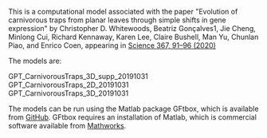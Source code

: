This is a computational model associated with the paper "Evolution of carnivorous traps from planar leaves through simple shifts in gene expression" by Christopher D. Whitewoods, Beatriz Gonçalves1, Jie Cheng, Minlong Cui, Richard Kennaway, Karen Lee, Claire Bushell, Man Yu, Chunlan Piao, and Enrico Coen, appearing in [Science 367, 91–96 (2020)](https://doi.org/10.1126/science.aay5433)

The models are:

GPT\_CarnivorousTraps\_3D\_supp\_20191031  
GPT\_CarnivorousTraps\_2D\_20191031  GPT\_CarnivorousTraps\_3D\_20191031

The models can be run using the Matlab package GFtbox, which is available from [GitHub](https://github.com/JIC-Enrico-Coen/GrowthToolbox). GFtbox requires an installation of Matlab, which is commercial software available from [Mathworks](https://Mathworks.com).